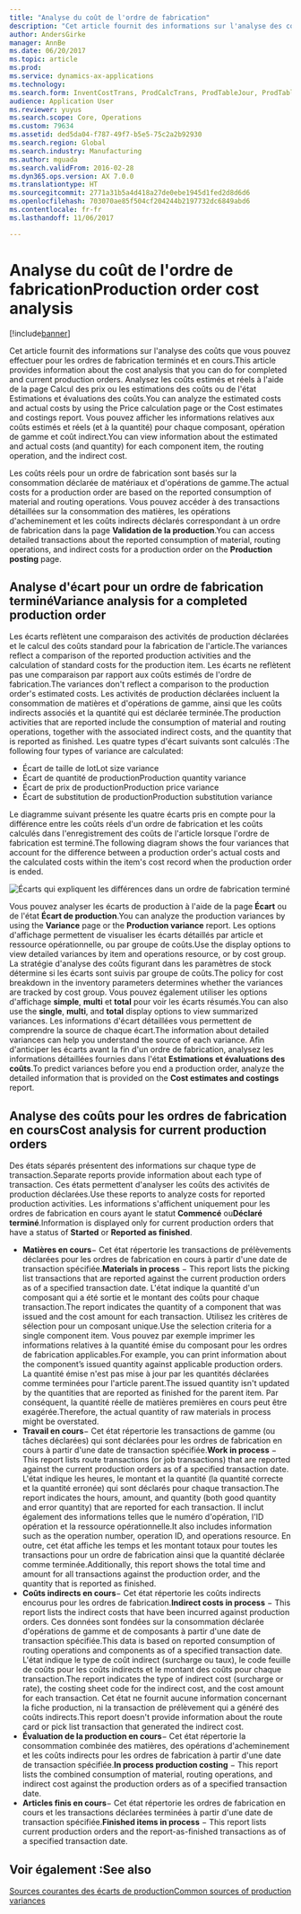 ```yaml
---
title: "Analyse du coût de l'ordre de fabrication"
description: "Cet article fournit des informations sur l'analyse des coûts que vous pouvez effectuer pour les ordres de fabrication terminés et en cours. Analysez les coûts estimés et réels à l'aide de la page Calcul des prix ou les estimations des coûts ou de l'état Estimations et évaluations des coûts. Vous pouvez afficher les informations relatives aux coûts estimés et réels (et à la quantité) pour chaque composant, opération de gamme et coût indirect."
author: AndersGirke
manager: AnnBe
ms.date: 06/20/2017
ms.topic: article
ms.prod: 
ms.service: dynamics-ax-applications
ms.technology: 
ms.search.form: InventCostTrans, ProdCalcTrans, ProdTableJour, ProdTableListPage
audience: Application User
ms.reviewer: yuyus
ms.search.scope: Core, Operations
ms.custom: 79634
ms.assetid: ded5da04-f787-49f7-b5e5-75c2a2b92930
ms.search.region: Global
ms.search.industry: Manufacturing
ms.author: mguada
ms.search.validFrom: 2016-02-28
ms.dyn365.ops.version: AX 7.0.0
ms.translationtype: HT
ms.sourcegitcommit: 2771a31b5a4d418a27de0ebe1945d1fed2d8d6d6
ms.openlocfilehash: 703070ae85f504cf204244b2197732dc6849abd6
ms.contentlocale: fr-fr
ms.lasthandoff: 11/06/2017

---
```


# <a name="production-order-cost-analysis"></a><span data-ttu-id="f37f3-105">Analyse du coût de l'ordre de fabrication</span><span class="sxs-lookup"><span data-stu-id="f37f3-105">Production order cost analysis</span></span>

[!include[banner](../includes/banner.md)]


<span data-ttu-id="f37f3-106">Cet article fournit des informations sur l'analyse des coûts que vous pouvez effectuer pour les ordres de fabrication terminés et en cours.</span><span class="sxs-lookup"><span data-stu-id="f37f3-106">This article provides information about the cost analysis that you can do for completed and current production orders.</span></span> <span data-ttu-id="f37f3-107">Analysez les coûts estimés et réels à l'aide de la page Calcul des prix ou les estimations des coûts ou de l'état Estimations et évaluations des coûts.</span><span class="sxs-lookup"><span data-stu-id="f37f3-107">You can analyze the estimated costs and actual costs by using the Price calculation page or the Cost estimates and costings report.</span></span> <span data-ttu-id="f37f3-108">Vous pouvez afficher les informations relatives aux coûts estimés et réels (et à la quantité) pour chaque composant, opération de gamme et coût indirect.</span><span class="sxs-lookup"><span data-stu-id="f37f3-108">You can view information about the estimated and actual costs (and quantity) for each component item, the routing operation, and the indirect cost.</span></span>

<span data-ttu-id="f37f3-109">Les coûts réels pour un ordre de fabrication sont basés sur la consommation déclarée de matériaux et d'opérations de gamme.</span><span class="sxs-lookup"><span data-stu-id="f37f3-109">The actual costs for a production order are based on the reported consumption of material and routing operations.</span></span> <span data-ttu-id="f37f3-110">Vous pouvez accéder à des transactions détaillées sur la consommation des matières, les opérations d'acheminement et les coûts indirects déclarés correspondant à un ordre de fabrication dans la page **Validation de la production**.</span><span class="sxs-lookup"><span data-stu-id="f37f3-110">You can access detailed transactions about the reported consumption of material, routing operations, and indirect costs for a production order on the **Production posting** page.</span></span>

## <a name="variance-analysis-for-a-completed-production-order"></a><span data-ttu-id="f37f3-111">Analyse d'écart pour un ordre de fabrication terminé</span><span class="sxs-lookup"><span data-stu-id="f37f3-111">Variance analysis for a completed production order</span></span>
<span data-ttu-id="f37f3-112">Les écarts reflètent une comparaison des activités de production déclarées et le calcul des coûts standard pour la fabrication de l'article.</span><span class="sxs-lookup"><span data-stu-id="f37f3-112">The variances reflect a comparison of the reported production activities and the calculation of standard costs for the production item.</span></span> <span data-ttu-id="f37f3-113">Les écarts ne reflètent pas une comparaison par rapport aux coûts estimés de l'ordre de fabrication.</span><span class="sxs-lookup"><span data-stu-id="f37f3-113">The variances don't reflect a comparison to the production order's estimated costs.</span></span> <span data-ttu-id="f37f3-114">Les activités de production déclarées incluent la consommation de matières et d'opérations de gamme, ainsi que les coûts indirects associés et la quantité qui est déclarée terminée.</span><span class="sxs-lookup"><span data-stu-id="f37f3-114">The production activities that are reported include the consumption of material and routing operations, together with the associated indirect costs, and the quantity that is reported as finished.</span></span> <span data-ttu-id="f37f3-115">Les quatre types d'écart suivants sont calculés :</span><span class="sxs-lookup"><span data-stu-id="f37f3-115">The following four types of variance are calculated:</span></span>

-   <span data-ttu-id="f37f3-116">Écart de taille de lot</span><span class="sxs-lookup"><span data-stu-id="f37f3-116">Lot size variance</span></span>
-   <span data-ttu-id="f37f3-117">Écart de quantité de production</span><span class="sxs-lookup"><span data-stu-id="f37f3-117">Production quantity variance</span></span>
-   <span data-ttu-id="f37f3-118">Écart de prix de production</span><span class="sxs-lookup"><span data-stu-id="f37f3-118">Production price variance</span></span>
-   <span data-ttu-id="f37f3-119">Écart de substitution de production</span><span class="sxs-lookup"><span data-stu-id="f37f3-119">Production substitution variance</span></span>

<span data-ttu-id="f37f3-120">Le diagramme suivant présente les quatre écarts pris en compte pour la différence entre les coûts réels d'un ordre de fabrication et les coûts calculés dans l'enregistrement des coûts de l'article lorsque l'ordre de fabrication est terminé.</span><span class="sxs-lookup"><span data-stu-id="f37f3-120">The following diagram shows the four variances that account for the difference between a production order's actual costs and the calculated costs within the item's cost record when the production order is ended.</span></span> 

![Écarts qui expliquent les différences dans un ordre de fabrication terminé](./media/control.jpg) 

<span data-ttu-id="f37f3-122">Vous pouvez analyser les écarts de production à l'aide de la page **Écart** ou de l'état **Écart de production**.</span><span class="sxs-lookup"><span data-stu-id="f37f3-122">You can analyze the production variances by using the **Variance** page or the **Production variance** report.</span></span> <span data-ttu-id="f37f3-123">Les options d'affichage permettent de visualiser les écarts détaillés par article et ressource opérationnelle, ou par groupe de coûts.</span><span class="sxs-lookup"><span data-stu-id="f37f3-123">Use the display options to view detailed variances by item and operations resource, or by cost group.</span></span> <span data-ttu-id="f37f3-124">La stratégie d'analyse des coûts figurant dans les paramètres de stock détermine si les écarts sont suivis par groupe de coûts.</span><span class="sxs-lookup"><span data-stu-id="f37f3-124">The policy for cost breakdown in the inventory parameters determines whether the variances are tracked by cost group.</span></span> <span data-ttu-id="f37f3-125">Vous pouvez également utiliser les options d'affichage **simple**, **multi** et **total** pour voir les écarts résumés.</span><span class="sxs-lookup"><span data-stu-id="f37f3-125">You can also use the **single**, **multi**, and **total** display options to view summarized variances.</span></span> <span data-ttu-id="f37f3-126">Les informations d'écart détaillées vous permettent de comprendre la source de chaque écart.</span><span class="sxs-lookup"><span data-stu-id="f37f3-126">The information about detailed variances can help you understand the source of each variance.</span></span> <span data-ttu-id="f37f3-127">Afin d'anticiper les écarts avant la fin d'un ordre de fabrication, analysez les informations détaillées fournies dans l'état **Estimations et évaluations des coûts**.</span><span class="sxs-lookup"><span data-stu-id="f37f3-127">To predict variances before you end a production order, analyze the detailed information that is provided on the **Cost estimates and costings** report.</span></span>

## <a name="cost-analysis-for-current-production-orders"></a><span data-ttu-id="f37f3-128">Analyse des coûts pour les ordres de fabrication en cours</span><span class="sxs-lookup"><span data-stu-id="f37f3-128">Cost analysis for current production orders</span></span>
<span data-ttu-id="f37f3-129">Des états séparés présentent des informations sur chaque type de transaction.</span><span class="sxs-lookup"><span data-stu-id="f37f3-129">Separate reports provide information about each type of transaction.</span></span> <span data-ttu-id="f37f3-130">Ces états permettent d'analyser les coûts des activités de production déclarées.</span><span class="sxs-lookup"><span data-stu-id="f37f3-130">Use these reports to analyze costs for reported production activities.</span></span> <span data-ttu-id="f37f3-131">Les informations s'affichent uniquement pour les ordres de fabrication en cours ayant le statut **Commencé** ou**Déclaré terminé**.</span><span class="sxs-lookup"><span data-stu-id="f37f3-131">Information is displayed only for current production orders that have a status of **Started** or **Reported as finished**.</span></span>

-   <span data-ttu-id="f37f3-132">**Matières en cours**− Cet état répertorie les transactions de prélèvements déclarées pour les ordres de fabrication en cours à partir d'une date de transaction spécifiée.</span><span class="sxs-lookup"><span data-stu-id="f37f3-132">**Materials in process** − This report lists the picking list transactions that are reported against the current production orders as of a specified transaction date.</span></span> <span data-ttu-id="f37f3-133">L'état indique la quantité d'un composant qui a été sortie et le montant des coûts pour chaque transaction.</span><span class="sxs-lookup"><span data-stu-id="f37f3-133">The report indicates the quantity of a component that was issued and the cost amount for each transaction.</span></span> <span data-ttu-id="f37f3-134">Utilisez les critères de sélection pour un composant unique.</span><span class="sxs-lookup"><span data-stu-id="f37f3-134">Use the selection criteria for a single component item.</span></span> <span data-ttu-id="f37f3-135">Vous pouvez par exemple imprimer les informations relatives à la quantité émise du composant pour les ordres de fabrication applicables.</span><span class="sxs-lookup"><span data-stu-id="f37f3-135">For example, you can print information about the component’s issued quantity against applicable production orders.</span></span> <span data-ttu-id="f37f3-136">La quantité émise n'est pas mise à jour par les quantités déclarées comme terminées pour l'article parent.</span><span class="sxs-lookup"><span data-stu-id="f37f3-136">The issued quantity isn't updated by the quantities that are reported as finished for the parent item.</span></span> <span data-ttu-id="f37f3-137">Par conséquent, la quantité réelle de matières premières en cours peut être exagérée.</span><span class="sxs-lookup"><span data-stu-id="f37f3-137">Therefore, the actual quantity of raw materials in process might be overstated.</span></span>
-   <span data-ttu-id="f37f3-138">**Travail en cours**− Cet état répertorie les transactions de gamme (ou tâches déclarées) qui sont déclarées pour les ordres de fabrication en cours à partir d'une date de transaction spécifiée.</span><span class="sxs-lookup"><span data-stu-id="f37f3-138">**Work in process** − This report lists route transactions (or job transactions) that are reported against the current production orders as of a specified transaction date.</span></span> <span data-ttu-id="f37f3-139">L'état indique les heures, le montant et la quantité (la quantité correcte et la quantité erronée) qui sont déclarés pour chaque transaction.</span><span class="sxs-lookup"><span data-stu-id="f37f3-139">The report indicates the hours, amount, and quantity (both good quantity and error quantity) that are reported for each transaction.</span></span> <span data-ttu-id="f37f3-140">Il inclut également des informations telles que le numéro d'opération, l'ID opération et la ressource opérationnelle.</span><span class="sxs-lookup"><span data-stu-id="f37f3-140">It also includes information such as the operation number, operation ID, and operations resource.</span></span> <span data-ttu-id="f37f3-141">En outre, cet état affiche les temps et les montant totaux pour toutes les transactions pour un ordre de fabrication ainsi que la quantité déclarée comme terminée.</span><span class="sxs-lookup"><span data-stu-id="f37f3-141">Additionally, this report shows the total time and amount for all transactions against the production order, and the quantity that is reported as finished.</span></span>
-   <span data-ttu-id="f37f3-142">**Coûts indirects en cours**− Cet état répertorie les coûts indirects encourus pour les ordres de fabrication.</span><span class="sxs-lookup"><span data-stu-id="f37f3-142">**Indirect costs in process** − This report lists the indirect costs that have been incurred against production orders.</span></span> <span data-ttu-id="f37f3-143">Ces données sont fondées sur la consommation déclarée d'opérations de gamme et de composants à partir d'une date de transaction spécifiée.</span><span class="sxs-lookup"><span data-stu-id="f37f3-143">This data is based on reported consumption of routing operations and components as of a specified transaction date.</span></span> <span data-ttu-id="f37f3-144">L'état indique le type de coût indirect (surcharge ou taux), le code feuille de coûts pour les coûts indirects et le montant des coûts pour chaque transaction.</span><span class="sxs-lookup"><span data-stu-id="f37f3-144">The report indicates the type of indirect cost (surcharge or rate), the costing sheet code for the indirect cost, and the cost amount for each transaction.</span></span> <span data-ttu-id="f37f3-145">Cet état ne fournit aucune information concernant la fiche production, ni la transaction de prélèvement qui a généré des coûts indirects.</span><span class="sxs-lookup"><span data-stu-id="f37f3-145">This report doesn't provide information about the route card or pick list transaction that generated the indirect cost.</span></span>
-   <span data-ttu-id="f37f3-146">**Évaluation de la production en cours**− Cet état répertorie la consommation combinée des matières, des opérations d'acheminement et les coûts indirects pour les ordres de fabrication à partir d'une date de transaction spécifiée.</span><span class="sxs-lookup"><span data-stu-id="f37f3-146">**In process production costing** − This report lists the combined consumption of material, routing operations, and indirect cost against the production orders as of a specified transaction date.</span></span>
-   <span data-ttu-id="f37f3-147">**Articles finis en cours**− Cet état répertorie les ordres de fabrication en cours et les transactions déclarées terminées à partir d'une date de transaction spécifiée.</span><span class="sxs-lookup"><span data-stu-id="f37f3-147">**Finished items in process** − This report lists current production orders and the report-as-finished transactions as of a specified transaction date.</span></span>


<a name="see-also"></a><span data-ttu-id="f37f3-148">Voir également :</span><span class="sxs-lookup"><span data-stu-id="f37f3-148">See also</span></span>
--------

[<span data-ttu-id="f37f3-149">Sources courantes des écarts de production</span><span class="sxs-lookup"><span data-stu-id="f37f3-149">Common sources of production variances</span></span>](common-sources-of-production-variances.md)




